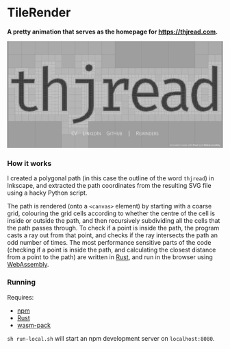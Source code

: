 # TileRender

**A pretty animation that serves as the homepage for <https://thjread.com>.**

![Screenshot of thjread.com](docs/images/thjread.png)

### How it works

I created a polygonal path (in this case the outline of the word ``thjread``) in Inkscape, and extracted the path coordinates from the resulting SVG file using a hacky Python script. 

The path is rendered (onto a ``<canvas>`` element) by starting with a coarse grid, colouring the grid cells according to whether the centre of the cell is inside or outside the path, and then recursively subdividing all the cells that the path passes through. To check if a point is inside the path, the program casts a ray out from that point, and checks if the ray intersects the path an odd number of times. The most performance sensitive parts of the code (checking if a point is inside the path, and calculating the closest distance from a point to the path) are written in [Rust](https://www.rust-lang.org/), and run in the browser using [WebAssembly](https://webassembly.org/).

### Running

Requires:

* [npm](https://www.npmjs.com/)
* [Rust](https://www.rust-lang.org/)
* [wasm-pack](https://github.com/rustwasm/wasm-pack)

``sh run-local.sh`` will start an npm development server on ``localhost:8080``.
